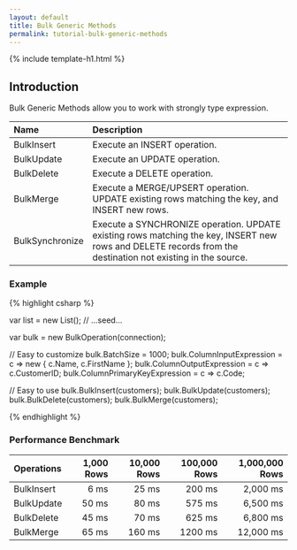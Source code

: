 ```yaml
---
layout: default
title: Bulk Generic Methods
permalink: tutorial-bulk-generic-methods
---
```


{% include template-h1.html %}

## Introduction
Bulk Generic Methods allow you to work with strongly type expression.

| Name      | Description |
| :-------------- | :------------- |
| BulkInsert      | Execute an INSERT operation. |
| BulkUpdate      | Execute an UPDATE operation. |
| BulkDelete      | Execute a DELETE operation. |
| BulkMerge       | Execute a MERGE/UPSERT operation. UPDATE existing rows matching the key, and INSERT new rows. |
| BulkSynchronize | Execute a SYNCHRONIZE operation. UPDATE existing rows matching the key, INSERT new rows and DELETE records from the destination not existing in the source. |

### Example

{% highlight csharp %}

var list = new List<Customer>();
// ...seed...

var bulk = new BulkOperation<Customer>(connection);

// Easy to customize
bulk.BatchSize = 1000;
bulk.ColumnInputExpression = c => new { c.Name,  c.FirstName };
bulk.ColumnOutputExpression = c => c.CustomerID;
bulk.ColumnPrimaryKeyExpression = c => c.Code;

// Easy to use
bulk.BulkInsert(customers);
bulk.BulkUpdate(customers);
bulk.BulkDelete(customers);
bulk.BulkMerge(customers);

{% endhighlight %}

### Performance Benchmark

| Operations      | 1,000 Rows     | 10,000 Rows    | 100,000 Rows   | 1,000,000 Rows |
| :-------------- | -------------: | -------------: | -------------: | -------------: |
| BulkInsert      | 6 ms           | 25 ms          | 200 ms         | 2,000 ms       |
| BulkUpdate      | 50 ms          | 80 ms          | 575 ms         | 6,500 ms       |
| BulkDelete      | 45 ms          | 70 ms          | 625 ms         | 6,800 ms       |
| BulkMerge       | 65 ms          | 160 ms         | 1200 ms        | 12,000 ms      |

